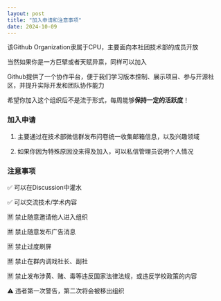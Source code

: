 ```yaml
---
layout: post
title: "加入申请和注意事项"
date: 2024-10-09
---
```


该Github Organization隶属于CPU，主要面向本社团技术部的成员开放

当然如果你是一方巨擘或者天赋异禀，同样可以加入

Github提供了一个协作平台，便于我们学习版本控制、展示项目、参与开源社区，并提升实际开发和团队协作能力

希望你加入这个组织后不是流于形式，每周能够**保持一定的活跃度**！

### 加入申请

1. 主要通过在技术部微信群发布问卷统一收集邮箱信息，以及兴趣领域

2. 如果你因为特殊原因没来得及加入，可以私信管理员说明个人情况

### 注意事项

✅ 可以在Discussion中灌水

✅ 可以交流技术/学术内容

🈲 禁止随意邀请他人进入组织

🈲 禁止随意发布广告消息

🈲 禁止过度刷屏

🈲 禁止在群内调戏社长、副社

🈲 禁止发布涉黄、赌、毒等违反国家法律法规，或违反学校政策的内容


⚠️ 违者第一次警告，第二次将会被移出组织
